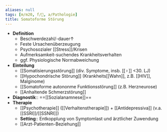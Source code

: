 ```yaml
---
aliases: null
tags: [m/m20, f/💭, a/Pathologie]
title: Somatoforme Störung
---
```

- **Definition**
	- Beschwerdezahl/-dauer↑
	- Feste Ursachenüberzeugung
	- Psychosozialer [[Stress]]/Krisen
	- Aufmerksamkeit-suchendes Krankheitsverhalten
	- ggf. Physiologische Normabweichung
- **Einteilung**
	- [[Somatisierungsstörung]] (div. Symptome, insb. [[♀]] <30. LJ)
	- [[Hypochondrische Störung]] (Krankheits[[Wahn]], z.B. [[HIV]], Malginome)
	- [[Somatoforme autononme Funktionsstörung]] (z.B. Herzneurose)
	- [[Anhaltende Schmerzstörung]]
- **Diagnostik**:: ==[[Sozialanamnese]]==
- **Therapie**
	- [[Psychotherapie]] ([[Verhaltenstherapie]]) + [[Antidepressiva]] (v.a. [[SSRI]]/[[SSNRI]])
	- **Setting**:: Entkopplung von Symptomlast und ärztlicher Zuwendung
	- [[Arzt-Patienten-Beziehung]]
